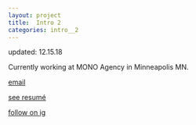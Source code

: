 ```yaml
---
layout: project
title:  Intro 2
categories: intro__2
---
```


updated: 12.15.18

Currently working at MONO Agency in Minneapolis MN.

[email](mailto:dearnaomichan@gmail.com)

[see resumé](https://drive.google.com/file/d/0ByU3blCUkMg4TXNicEpGajVRQjg/view?usp=sharing)

[follow on ig](https://www.instagram.com/dearnaomichan/)
